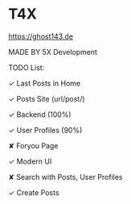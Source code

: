 # T4X

https://ghost143.de


MADE BY 5X Development

TODO List:

✓ Last Posts in Home

✓ Posts Site (url/post/<postid>)

✓ Backend (100%)

✓ User Profiles (90%)

✘ Foryou Page

✓ Modern UI

✘ Search with Posts, User Profiles

✓ Create Posts
